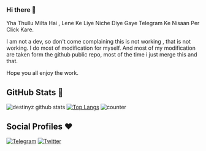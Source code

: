### Hi there 👋
Yha Thullu Milta Hai , Lene Ke Liye Niche Diye Gaye Telegram Ke Nisaan Per Click Kare.


I am not a dev, so don't come complaining this is not working , that is not working. I do most of modification for myself. And most of my modification are taken form the github public repo, most of the time i just merge this and that.

Hope you all enjoy the work.






## GitHub Stats 🌟

![destinyz github stats](https://github-readme-stats.vercel.app/api?username=destiny6520&theme=vue&count_private=true&show_icons=true&cache_seconds=1800)
[![Top Langs](https://github-readme-stats.vercel.app/api/top-langs/?username=destiny6520&layout=compact)](https://github.com/destiny6520/github-readme-stats)
![counter](https://komarev.com/ghpvc/?username=destiny6520&style=flat-square)


## Social Profiles ♥️


[![Telegram](https://img.shields.io/badge/Telegram-FFFFFF?style=for-the-badge&logo=telegram&logoColor=#26A5E4)](https://telegram.me/destinyztd)
[![Twitter](https://img.shields.io/badge/Twitter-FFFFFF?style=for-the-badge&logo=twitter&logoColor=#1DA1F2)](https://twitter.com/tharunlucky46)


<!--
**destiny6520/destiny6520** is a ✨ _special_ ✨ repository because its `README.md` (this file) appears on your GitHub profile.

Here are some ideas to get you started:

- 🔭 I’m currently working on ...
- 🌱 I’m currently learning ...
- 👯 I’m looking to collaborate on ...
- 🤔 I’m looking for help with ...
- 💬 Ask me about ...
- 📫 How to reach me: ...
- 😄 Pronouns: ...
- ⚡ Fun fact: ...
-->
